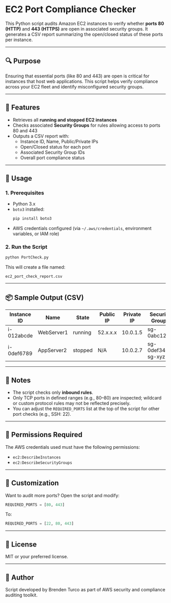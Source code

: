 # EC2 Port Compliance Checker

This Python script audits Amazon EC2 instances to verify whether **ports 80 (HTTP)** and **443 (HTTPS)** are open in associated security groups. It generates a CSV report summarizing the open/closed status of these ports per instance.

---

## 🔍 Purpose

Ensuring that essential ports (like 80 and 443) are open is critical for instances that host web applications. This script helps verify compliance across your EC2 fleet and identify misconfigured security groups.

---

## 🧰 Features

- Retrieves all **running and stopped EC2 instances**
- Checks associated **Security Groups** for rules allowing access to ports 80 and 443
- Outputs a CSV report with:
  - Instance ID, Name, Public/Private IPs
  - Open/Closed status for each port
  - Associated Security Group IDs
  - Overall port compliance status

---

## 🚀 Usage

### 1. **Prerequisites**
- Python 3.x
- `boto3` installed:
  ```bash
  pip install boto3
  ```
- AWS credentials configured (via `~/.aws/credentials`, environment variables, or IAM role)

### 2. **Run the Script**
```bash
python PortCheck.py
```

This will create a file named:
```
ec2_port_check_report.csv
```

---

## 📦 Sample Output (CSV)

| Instance ID | Name       | State  | Public IP | Private IP | Security Groups     | Port 80 | Port 443 | Status           |
|-------------|------------|--------|-----------|------------|---------------------|---------|-----------|------------------|
| i-012abcde  | WebServer1 | running| 52.x.x.x  | 10.0.1.5   | sg-0abc12de         | Open    | Closed    | Missing [443]    |
| i-0def6789  | AppServer2 | stopped| N/A       | 10.0.2.7   | sg-0def34gh, sg-xyz | Closed  | Closed    | Missing [80,443] |

---

## 📌 Notes

- The script checks only **inbound rules**.
- Only TCP ports in defined ranges (e.g., 80–80) are inspected; wildcard or custom protocol rules may not be reflected precisely.
- You can adjust the `REQUIRED_PORTS` list at the top of the script for other port checks (e.g., SSH: 22).

---

## 🔐 Permissions Required

The AWS credentials used must have the following permissions:

- `ec2:DescribeInstances`
- `ec2:DescribeSecurityGroups`

---

## 🔄 Customization

Want to audit more ports?
Open the script and modify:
```python
REQUIRED_PORTS = [80, 443]
```

To:
```python
REQUIRED_PORTS = [22, 80, 443]
```

---

## 📝 License

MIT or your preferred license.

---

## 👤 Author

Script developed by Brenden Turco as part of AWS security and compliance auditing toolkit.
